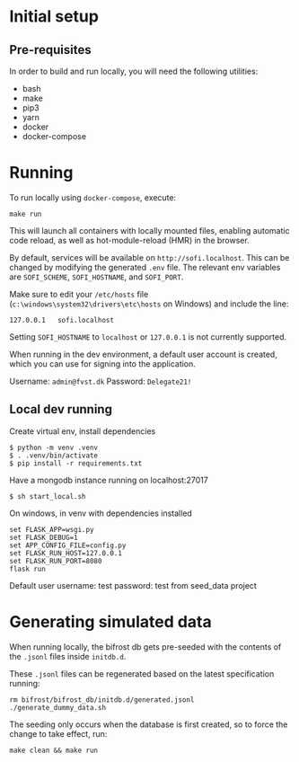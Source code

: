 # Initial setup 

## Pre-requisites

In order to build and run locally, you will need the following utilities:

* bash
* make
* pip3
* yarn
* docker
* docker-compose

# Running
To run locally using `docker-compose`, execute:

```shell
make run
```

This will launch all containers with locally mounted files, enabling automatic code reload, 
as well as hot-module-reload (HMR) in the browser.

By default, services will be available on `http://sofi.localhost`.
This can be changed by modifying the generated `.env` file.
The relevant env variables are `SOFI_SCHEME`, `SOFI_HOSTNAME`, and `SOFI_PORT`.

Make sure to edit your `/etc/hosts` file (`c:\windows\system32\drivers\etc\hosts` on Windows) and include the line:

```
127.0.0.1	sofi.localhost
```

Setting `SOFI_HOSTNAME` to `localhost` or `127.0.0.1` is not currently supported.

When running in the dev environment, a default user account is created,
 which you can use for signing into the application.

Username: `admin@fvst.dk`
Password: `Delegate21!`

## Local dev running
Create virtual env, install dependencies
```shell
$ python -m venv .venv
$ . .venv/bin/activate
$ pip install -r requirements.txt
```
Have a mongodb instance running on localhost:27017

```shell
$ sh start_local.sh
```

On windows, in venv with dependencies installed
```shell
set FLASK_APP=wsgi.py
set FLASK_DEBUG=1
set APP_CONFIG_FILE=config.py
set FLASK_RUN_HOST=127.0.0.1
set FLASK_RUN_PORT=8080
flask run
```

Default user 
username: test
password: test
from seed_data project

# Generating simulated data
When running locally, the bifrost db gets pre-seeded with the contents of the `.jsonl` files inside `initdb.d`.

These `.jsonl` files can be regenerated based on the latest specification running:

```shell
rm bifrost/bifrost_db/initdb.d/generated.jsonl
./generate_dummy_data.sh
```

The seeding only occurs when the database is first created, so to force the change to take effect, run:

```shell
make clean && make run
```